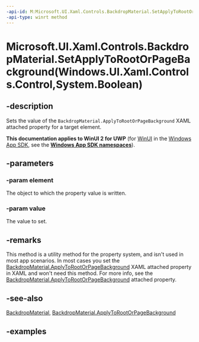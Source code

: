 ```yaml
---
-api-id: M:Microsoft.UI.Xaml.Controls.BackdropMaterial.SetApplyToRootOrPageBackground(Windows.UI.Xaml.Controls.Control,System.Boolean)
-api-type: winrt method
---
```


# Microsoft.UI.Xaml.Controls.BackdropMaterial.SetApplyToRootOrPageBackground(Windows.UI.Xaml.Controls.Control,System.Boolean)

<!--
public static void SetApplyToRootOrPageBackground (Windows.UI.Xaml.Controls.Control element, bool value);
-->

## -description

Sets the value of the `BackdropMaterial.ApplyToRootOrPageBackground` XAML attached property for a target element.

**This documentation applies to WinUI 2 for UWP** (for [WinUI](/windows/apps/winui/winui3/) in the [Windows App SDK](/windows/apps/windows-app-sdk/), see the **[Windows App SDK namespaces](/windows/windows-app-sdk/api/winrt/)**).

## -parameters

### -param element

The object to which the property value is written.

### -param value

The value to set.

## -remarks

This method is a utility method for the property system, and isn't used in most app scenarios. In most cases you set the [BackdropMaterial.ApplyToRootOrPageBackground](backdropmaterial_applytorootorpagebackground.md) XAML attached property in XAML and won't need this method. For more info, see the [BackdropMaterial.ApplyToRootOrPageBackground](backdropmaterial_applytorootorpagebackground.md) attached property.

## -see-also

[BackdropMaterial](backdropmaterial.md), [BackdropMaterial.ApplyToRootOrPageBackground](backdropmaterial_applytorootorpagebackground.md)

## -examples
